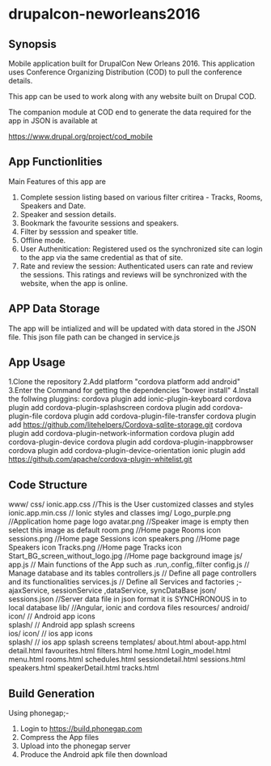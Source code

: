 ﻿# drupalcon-neworleans2016

## Synopsis

Mobile application built for DrupalCon New Orleans 2016. This application uses Conference Organizing Distribution (COD) to pull the conference details.

This app can be used to work along with any website built on Drupal COD. 

The companion module at COD end to generate the data required for the app in JSON is available at

https://www.drupal.org/project/cod_mobile

## App Functionlities

Main Features of this app are

1. Complete session listing based on various filter critirea - Tracks, Rooms, Speakers and Date.
2. Speaker and session details.
3. Bookmark the favourite sessions and speakers.
4. Filter by sesssion and speaker title.
5. Offline mode.
6. User Authenitication: Registered used os the synchronized site can login to the app via the same credential as that of site.
7. Rate and review the session: Authenticated users can rate and review the sessions. This ratings and reviews will be synchronized with the website, when the app is online.
   
## APP Data Storage

The app will be intialized and will be updated with data stored in the JSON file. This json file path can be changed in service.js

## App Usage

1.Clone the repository
2.Add platform "cordova platform add android"
3.Enter the Command for getting the dependencies "bower install"
4.Install the follwing pluggins:
  cordova plugin add ionic-plugin-keyboard
  cordova plugin add cordova-plugin-splashscreen
  cordova plugin add cordova-plugin-file
  cordova plugin add cordova-plugin-file-transfer
  cordova plugin add https://github.com/litehelpers/Cordova-sqlite-storage.git
  cordova plugin add cordova-plugin-network-information
  cordova plugin add cordova-plugin-device
  cordova plugin add cordova-plugin-inappbrowser
  cordova plugin add cordova-plugin-device-orientation
  ionic plugin add https://github.com/apache/cordova-plugin-whitelist.git

## Code Structure

 www/
    css/
      ionic.app.css     //This is the User customized classes and styles
      ionic.app.min.css // Ionic styles and classes
    img/
      Logo_purple.png   //Application home page logo
      avatar.png        //Speaker image is empty then select this image as default
      room.png          //Home page Rooms icon
      sessions.png      //Home page Sessions icon
      speakers.png      //Home page Speakers icon
      Tracks.png        //Home page Tracks icon
      Start_BG_screen_without_logo.jpg //Home page background image
    js/
      app.js            // Main functions of the App such as .run,.config,.filter
      config.js         // Manage database and its tables
      controllers.js    // Define all page controllers and its functionalities
      services.js       // Define all Services and factories ;- ajaxService, sessionService ,dataService, syncDataBase
    json/
      sessions.json     //Server data file in json format it is SYNCHRONOUS in to local database
    lib/                //Angular, ionic and cordova files
    resources/
      android/
        icon/           // Android app icons          
        splash/         // Android app splash screens        
      ios/
        icon/           // ios app icons          
        splash/         // ios app splash screens
    templates/
      about.html
      about-app.html
      detail.html
      favourites.html
      filters.html
      home.html
      Login_model.html
      menu.html
      rooms.html
      schedules.html
      sessiondetail.html
      sessions.html
      speakers.html
      speakerDetail.html
      tracks.html

## Build Generation

Using phonegap;-

1. Login to https://build.phonegap.com
2. Compress the App files
3. Upload into the phonegap server
4. Produce the Android apk file then download
